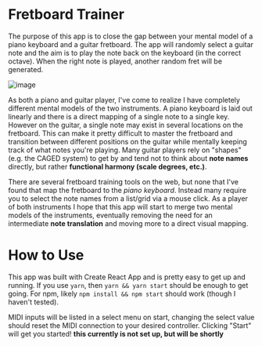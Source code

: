 # Fretboard Trainer

The purpose of this app is to close the gap between your mental model of a piano keyboard and a guitar fretboard. The app will randomly select a guitar note and the aim is to play the note back on the keyboard (in the correct octave). When the right note is played, another random fret will be generated.

![image](https://user-images.githubusercontent.com/9576306/186804419-3911d70f-f901-4cfc-ae76-52eb6ae67788.png)

As both a piano and guitar player, I've come to realize I have completely different mental models of the two instruments. A piano keyboard is laid out linearly and there is a direct mapping of a single note to a single key. However on the guitar, a single note may exist in several locations on the fretboard. This can make it pretty difficult to master the fretboard and transition between different positions on the guitar while mentally keeping track of what notes you're playing. Many guitar players rely on "shapes" (e.g. the CAGED system) to get by and tend not to think about **note names** directly, but rather **functional harmony (scale degrees, etc.)**.

There are several fretboard training tools on the web, but none that I've found that map the fretboard to the *piano keyboard*. Instead many require you to select the note names from a list/grid via a mouse click. As a player of both instruments I hope that this app will start to merge two mental models of the instruments, eventually removing the need for an intermediate **note translation** and moving more to a direct visual mapping.

# How to Use

This app was built with Create React App and is pretty easy to get up and running. If you use `yarn`, then `yarn && yarn start` should be enough to get going. For npm, likely `npm install && npm start` should work (though I haven't tested).

MIDI inputs will be listed in a select menu on start, changing the select value should reset the MIDI connection to your desired controller. Clicking "Start" will get you started! **this currently is not set up, but will be shortly**
